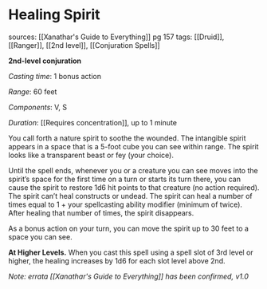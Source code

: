 # Healing Spirit
sources: [[Xanathar's Guide to Everything]] pg 157
tags: [[Druid]], [[Ranger]], [[2nd level]], [[Conjuration Spells]]

**2nd-level conjuration**

*Casting time*: 1 bonus action

*Range*: 60 feet

*Components*: V, S

*Duration*: [[Requires concentration]], up to 1 minute

You call forth a nature spirit to soothe the wounded. The intangible spirit appears in a space that is a 5-foot cube you can see within range. The spirit looks like a transparent beast or fey (your choice).

Until the spell ends, whenever you or a creature you can see moves into the spirit’s space for the first time on a turn or starts its turn there, you can cause the spirit to restore 1d6 hit points to that creature (no action required). The spirit can’t heal constructs or undead. The spirit can heal a number of times equal to 1 + your spellcasting ability modifier (minimum of twice). After healing that number of times, the spirit disappears.

As a bonus action on your turn, you can move the spirit up to 30 feet to a space you can see.

**At Higher Levels.** When you cast this spell using a spell slot of 3rd level or higher, the healing increases by 1d6 for each slot level above 2nd.

*Note: errata [[Xanathar's Guide to Everything]] has been confirmed, v1.0*